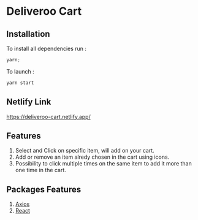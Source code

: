 # Deliveroo Cart

## Installation

To install all dependencies run :

```js
yarn;
```

To launch :

```js
yarn start
```

## Netlify Link

https://deliveroo-cart.netlify.app/

## Features

1. Select and Click on specific item, will add on your cart.
2. Add or remove an item alredy chosen in the cart using icons.
3. Possibility to click multiple times on the same item to add it more than one time in the cart.

## Packages Features

1. [Axios](https://www.npmjs.com/package/axios)
2. [React](https://reactjs.org/)
